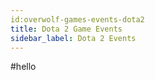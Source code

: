 ```yaml
---
id:overwolf-games-events-dota2
title: Dota 2 Game Events
sidebar_label: Dota 2 Events
---
```


#hello